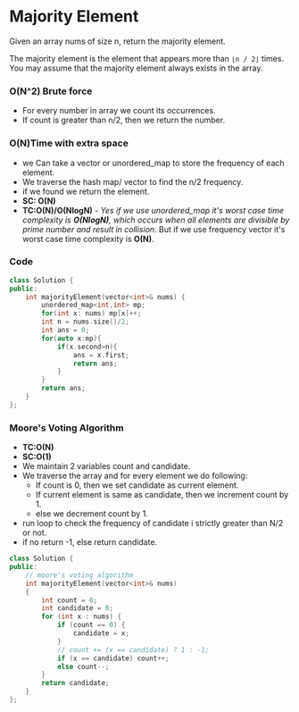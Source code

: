 # Majority Element

Given an array nums of size n, return the majority element.

The majority element is the element that appears more than `⌊n / 2⌋` times. You may assume that the majority element always exists in the array.

### O(N^2) Brute force

-   For every number in array we count its occurrences.
-   If count is greater than n/2, then we return the number.

### O(N)Time with extra space

-   we Can take a vector or unordered_map to store the frequency of each element.
-   We traverse the hash map/ vector to find the n/2 frequency.
-   if we found we return the element.
-   **SC: O(N)**
-   **TC:O(N)/O(NlogN)** - _Yes if we use unordered_map it's worst case time complexity is **O(NlogN)**, which occurs when all elements are divisible by prime number and result in collision_. But if we use frequency vector it's worst case time complexity is **O(N)**.

### Code

```cpp
class Solution {
public:
    int majorityElement(vector<int>& nums) {
        unordered_map<int,int> mp;
        for(int x: nums) mp[x]++;
        int n = nums.size()/2;
        int ans = 0;
        for(auto x:mp){
            if(x.second>n){
                ans = x.first;
                return ans;
            }
        }
        return ans;
    }
};
```

### Moore's Voting Algorithm

-   **TC:O(N)**
-   **SC:O(1)**
-   We maintain 2 variables count and candidate.
-   We traverse the array and for every element we do following:
    -   If count is 0, then we set candidate as current element.
    -   If current element is same as candidate, then we increment count by 1.
    -   else we decrement count by 1.
-   run loop to check the frequency of candidate i strictly greater than N/2 or not.
-   if no return -1, else return candidate.

```cpp
class Solution {
public:
    // moore's voting algorithm
    int majorityElement(vector<int>& nums)
    {
        int count = 0;
        int candidate = 0;
        for (int x : nums) {
            if (count == 0) {
                candidate = x;
            }
            // count += (x == candidate) ? 1 : -1;
            if (x == candidate) count++;
            else count--;
        }
        return candidate;
    }
};
```

